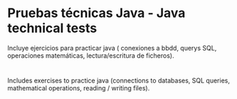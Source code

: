 
# Pruebas técnicas Java - Java technical tests

Incluye ejercicios para practicar java ( conexiones a bbdd, querys SQL, operaciones matemáticas, lectura/escritura de ficheros).

#

Includes exercises to practice java (connections to databases, SQL queries, mathematical operations, reading / writing files). 
